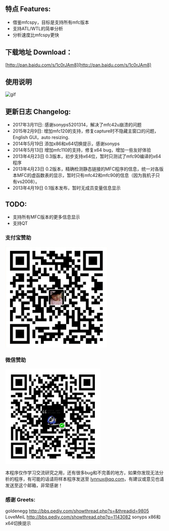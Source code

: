 ## 特点 Features:
 - 借鉴mfcspy，目标是支持所有mfc版本
 - 支持ATL/WTL的简单分析
 - 分析速度比mfcspy更快

## 下载地址 Download：
[http://pan.baidu.com/s/1c0rJAm8](http://pan.baidu.com/s/1c0rJAm8)

## 使用说明
![gif](https://github.com/lynnux/xspy/blob/master/usage.gif)


## 更新日志 Changelog:
- 2017年3月11日:
感谢sonyps5201314，解决了mfc42u崩溃的问题
- 2015年2月9日:
增加mfc120的支持，修复capture时不隐藏主窗口的问题，English GUI，auto resizing.
- 2014年5月19日
添加x86和x64切换提示，感谢sonyps
- 2014年5月13日
增加mfc110的支持，修复x64 bug，增加一些友好体验
- 2013年4月23日
0.3版本，初步支持x64位，暂时只测试了mfc90编译的x64程序
- 2013年4月23日
0.2版本，精确检测静态链接的MFC程序的信息，统一对各版本MFC的虚函数表的显示，暂时只有mfc42和mfc90的信息（因为我机子只有vs2008）。
- 2013年4月19日
0.1版本发布，暂时无成员变量信息显示

## TODO:
- 支持所有MFC版本的更多信息显示
- 支持QT

### 支付宝赞助
![支付宝赞助](https://github.com/lynnux/lynnux.github.io/blob/master/alipay.png)

### 微信赞助
![微信赞助](https://github.com/lynnux/lynnux.github.io/blob/master/weixin.png)


本程序仅作学习交流研究之用，还有很多bug和不完善的地方，如果你发现无法分析的程序，有可能的话请将样本程序发送至 lynnux@qq.com，有建议或意见也请发送至这个邮箱，非常感谢！

### 感谢 Greets:
goldenegg http://bbs.pediy.com/showthread.php?s=&threadid=9805
LoveMeiL http://bbs.pediy.com/showthread.php?p=1143082
sonyps x86和x64切换提示
